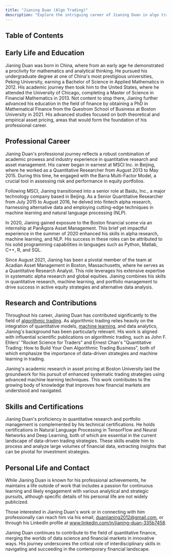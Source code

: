 ```yaml
---
title: "Jianing Duan (Algo Trading)"
description: "Explore the intriguing career of Jianing Duan in algo trading where his expertise in quantitative research and machine learning drives financial innovation."
---
```




## Table of Contents

## Early Life and Education

Jianing Duan was born in China, where from an early age he demonstrated a proclivity for mathematics and analytical thinking. He pursued his undergraduate degree at one of China's most prestigious universities, Peking University, earning a Bachelor of Science in Applied Mathematics in 2012. His academic journey then took him to the United States, where he attended the University of Chicago, completing a Master of Science in Financial Mathematics in 2013. Not content to stop there, Jianing further advanced his education in the field of finance by obtaining a PhD in Mathematical Finance from the Questrom School of Business at Boston University in 2021. His advanced studies focused on both theoretical and empirical asset pricing, areas that would form the foundation of his professional career.

## Professional Career

Jianing Duan's professional journey reflects a robust combination of academic prowess and industry experience in quantitative research and asset management. His career began in earnest at MSCI Inc. in Beijing, where he worked as a Quantitative Researcher from August 2013 to May 2015. During this time, he engaged with the Barra Multi-Factor Model, a crucial tool in assessing risk and performance in equity portfolios.

Following MSCI, Jianing transitioned into a senior role at Baidu, Inc., a major technology company based in Beijing. As a Senior Quantitative Researcher from July 2015 to August 2016, he delved into fintech alpha research, harnessing alternative data and employing cutting-edge techniques in machine learning and natural language processing (NLP).

In 2020, Jianing gained exposure to the Boston financial scene via an internship at PanAgora Asset Management. This brief yet impactful experience in the summer of 2020 enhanced his skills in alpha research, machine learning, and NLP. His success in these roles can be attributed to his solid programming capabilities in languages such as Python, Matlab, C++, R, and SQL.

Since August 2021, Jianing has been a pivotal member of the team at Acadian Asset Management in Boston, Massachusetts, where he serves as a Quantitative Research Analyst. This role leverages his extensive expertise in systematic alpha research and global equities. Jianing combines his skills in quantitative research, machine learning, and portfolio management to drive success in active equity strategies and alternative data analysis.

## Research and Contributions

Throughout his career, Jianing Duan has contributed significantly to the field of [algorithmic trading](/wiki/algorithmic-trading). As algorithmic trading relies heavily on the integration of quantitative models, [machine learning](/wiki/machine-learning), and data analytics, Jianing's background has been particularly relevant. His work is aligned with influential scientific publications on algorithmic trading, such as John F. Ehlers' "Rocket Science for Traders" and Ernest Chan's "Quantitative Trading: How to Build Your Own Algorithmic Trading Business", both of which emphasize the importance of data-driven strategies and machine learning in trading.

Jianing's academic research in asset pricing at Boston University laid the groundwork for his pursuit of enhanced systematic trading strategies using advanced machine learning techniques. This work contributes to the growing body of knowledge that improves how financial markets are understood and navigated.

## Skills and Certifications

Jianing Duan's proficiency in quantitative research and portfolio management is complemented by his technical certifications. He holds certifications in Natural Language Processing in TensorFlow and Neural Networks and Deep Learning, both of which are essential in the current landscape of data-driven trading strategies. These skills enable him to process and analyze large volumes of financial data, extracting insights that can be pivotal for investment strategies.

## Personal Life and Contact

While Jianing Duan is known for his professional achievements, he maintains a life outside of work that includes a passion for continuous learning and likely engagement with various analytical and strategic pursuits, although specific details of his personal life are not widely publicized. 

Those interested in Jianing Duan's work or in connecting with him professionally can reach him via his email, duanjianing2012@gmail.com, or through his LinkedIn profile at www.linkedin.com/in/jianing-duan-335b7458.

Jianing Duan continues to contribute to the field of quantitative finance, merging the worlds of data science and financial markets in innovative ways. His journey underscores the critical role of interdisciplinary skills in navigating and succeeding in the contemporary financial landscape.
